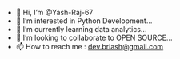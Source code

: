 - 👋 Hi, I’m @Yash-Raj-67
- 👀 I’m interested in Python Development...
- 🌱 I’m currently learning data analytics...
- 💞️ I’m looking to collaborate to OPEN SOURCE...
- 📫 How to reach me : dev.briash@gmail.com 

<!---
Yash-Raj-67/Yash-Raj-67 is a ✨ special ✨ repository because its `README.md` (this file) appears on your GitHub profile.
You can click the Preview link to take a look at your changes.
--->
